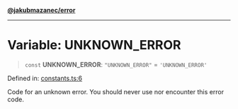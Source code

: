 [**@jakubmazanec/error**](../README.md)

---

# Variable: UNKNOWN_ERROR

> `const` **UNKNOWN_ERROR**: `"UNKNOWN_ERROR"` = `'UNKNOWN_ERROR'`

Defined in:
[constants.ts:6](https://github.com/jakubmazanec/tools/blob/90a5050fae768000bb00b2044438762c3c8c0f98/packages/error/source/constants.ts#L6)

Code for an unknown error. You should never use nor encounter this error code.
